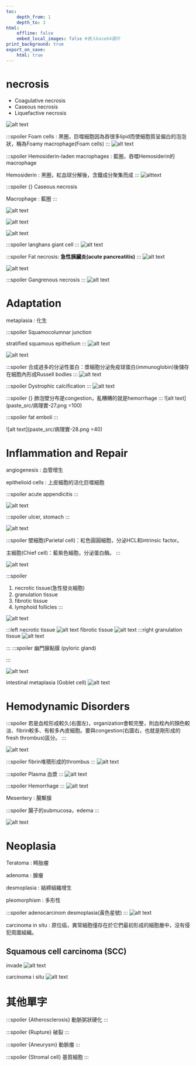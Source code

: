 ```yaml
---
toc:
    depth_from: 1
    depth_to: 3
html:
    offline: false
    embed_local_images: false #嵌入base64圖片
print_background: true
export_on_save:
    html: true
---
```


# necrosis
- Coagulative necrosis
- Caseous necrosis
- Liquefactive necrosis


![alt text](paste_src/病理實-3.png)


:::spoiler
 Foam cells
 : 黑圈，巨噬細胞因為吞很多lipid而使細胞質呈偏白的泡泡狀，稱為Foamy macrophage(Foam cells)
:::
![alt text](paste_src/病理實.png)



:::spoiler 
Hemosiderin-laden macrophages
: 藍圈，吞噬Hemosiderin的 macrophage

Hemosiderin
 : 黑圈，紅血球分解後，含鐵成分聚集而成
:::
![alttext](paste_src/病理實-1.png)

:::spoiler {}
Caseous necrosis

Macrophage
: 藍圈 
:::

![alt text](paste_src/病理實-2.png)


![alt text](paste_src/病理實-4.png)


![alt text](paste_src/病理實-33.png)

:::spoiler 
langhans giant cell
:::
![alt text](paste_src/病理實-5.png)


:::spoiler 
Fat necrosis: **急性胰臟炎(acute pancreatitis)**
:::
![alt text](paste_src/病理實-6.png)

![alt text](paste_src/病理實-7.png)


:::spoiler 
Gangrenous necrosis
:::
![alt text](paste_src/病理實-26.png)


# Adaptation

metaplasia
: 化生

:::spoiler 
Squamocolumnar junction

stratified squamous epithelium
:::
![alt text](paste_src/病理實-8.png)

![alt text](paste_src/病理實-9.png)

:::spoiler 
合成過多的分泌性蛋白：漿細胞分泌免疫球蛋白(immunoglobin)後儲存在細胞內形成Russell bodies
:::
![alt text](paste_src/病理實-24.png)


:::spoiler 
Dystrophic calcification
:::
![alt text](paste_src/病理實-25.png)


:::spoiler {}
肺泡壁分布是congestion，亂糟糟的就是hemorrhage
:::
![alt text](paste_src/病理實-27.png =100)

:::spoiler 
fat emboli
:::

![alt text](paste_src/病理實-28.png =40)

# Inflammation and Repair

angiogenesis
: 血管增生

epithelioid cells
: 上皮細胞的活化巨噬細胞


:::spoiler 
acute appendicitis
:::

![alt text](paste_src/病理實-10.png)


:::spoiler 
ulcer, stomach
:::

![alt text](paste_src/病理實-11.png)


:::spoiler 
壁細胞(Parietal cell)：紅色圓圓細胞，分泌HCL和intrinsic factor。

主細胞(Chief cell)：藍紫色細胞，分泌蛋白酶。
:::

![alt text](paste_src/病理實-12.png)


:::spoiler 
1. necrotic tissue(急性發炎細胞)
2. granulation tissue
3. fibrotic tissue
4. lymphoid follicles
:::

![alt text](paste_src/病理實-14.png)

:::left
necrotic tissue
![alt text](paste_src/病理實-15.png)
fibrotic tissue
![alt text](paste_src/病理實-17.png)
:::right
granulation tissue
![alt text](paste_src/病理實-16.png)

:::
:::spoiler 
幽門腺黏膜 (pyloric gland)

:::

![alt text](paste_src/病理實-18.png)

intestinal metaplasia (Goblet cell)
![alt text](paste_src/病理實-19.png)



# Hemodynamic Disorders


:::spoiler 
若是血栓形成較久(右圖左)，organization會較完整，則血栓內的顏色較淡、fibrin較多、有較多內皮細胞。要與congestion(右圖右，也就是剛形成的fresh thrombus)區分。
:::

![alt text](paste_src/病理實-20.png)


:::spoiler 
fibrin堆積形成的thrombus
:::
![alt text](paste_src/病理實-21.png)

:::spoiler 
Plasma 血漿
:::
![alt text](paste_src/病理實-22.png)

:::spoiler 
Hemorrhage
:::
![alt text](paste_src/病理實-23.png)


Mesentery
: 腸繫膜

:::spoiler 
腸子的submucosa，edema
:::

![alt text](paste_src/病理實-29.png)


# Neoplasia

Teratoma
: 畸胎瘤

adenoma
: 腺瘤

desmoplasia
: 結締組織增生

pleomorphism
: 多形性


:::spoiler 
adenocarcinom
desmoplasia(黃色星號)
:::
![alt text](paste_src/病理實-30.png)


carcinoma in situ
: 原位癌，異常細胞僅存在於它們最初形成的細胞層中，沒有侵犯周圍組織。


## Squamous cell carcinoma (SCC)
invade
![alt text](paste_src/病理實-31.png)

carcinoma i situ
![alt text](paste_src/病理實-32.png)


# 其他單字 

:::spoiler {Atherosclerosis}
動脈粥狀硬化
:::

:::spoiler {Rupture}
破裂
:::

:::spoiler {Aneurysm}
動脈瘤
:::

:::spoiler {Stromal cell}
基質細胞
:::
